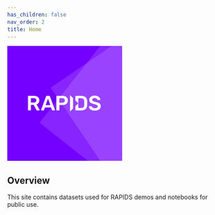 ```yaml
---
has_children: false
nav_order: 2
title: Home
---
```


<div align="left"><img src="logo.png" width="265px"/></div>

## Overview

This site contains datasets used for RAPIDS demos and notebooks for public use.
